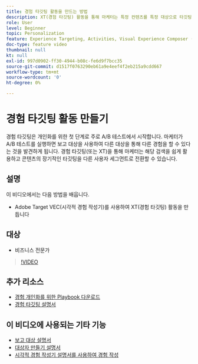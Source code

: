 ```yaml
---
title: 경험 타깃팅 활동을 만드는 방법
description: XT(경험 타깃팅) 활동을 통해 마케터는 특정 컨텐츠를 특정 대상으로 타깃팅할 수 있습니다. XT 활동의 장점과 이러한 활동을 만들고 사용하는 방법을 알아봅니다.
role: User
level: Beginner
topic: Personalization
feature: Experience Targeting, Activities, Visual Experience Composer (VEC)
doc-type: feature video
thumbnail: null
kt: null
exl-id: 997d0902-ff30-4944-b08c-fe6d9f7bcc35
source-git-commit: d1517f0763290eb61a9e4eef4f2eb215a9cdd667
workflow-type: tm+mt
source-wordcount: '0'
ht-degree: 0%

---
```


# 경험 타깃팅 활동 만들기

경험 타깃팅은 개인화를 위한 첫 단계로 주로 A/B 테스트에서 시작합니다. 마케터가 A/B 테스트를 실행하면 보고 대상을 사용하여 다른 대상을 통해 다른 경험을 할 수 있다는 것을 발견하게 됩니다. 경험 타깃팅(또는 XT)을 통해 마케터는 해당 검색을 쉽게 활용하고 콘텐츠의 장기적인 타깃팅을 다른 사용자 세그먼트로 전환할 수 있습니다.

## 설명

이 비디오에서는 다음 방법을 배웁니다.

* Adobe Target VEC(시각적 경험 작성기)를 사용하여 XT(경험 타깃팅) 활동을 만듭니다

## 대상

* 비즈니스 전문가

>[!VIDEO](https://video.tv.adobe.com/v/22418?quality=12)

## 추가 리소스

* [경험 개인화를 위한 Playbook 다운로드](https://guided.adobe.com/?promoid=K42KVXHD&amp;mv=other&amp;search=personalization+playbook#recommended/solutions/target)
* [경험 타깃팅 설명서](https://experienceleague.adobe.com/docs/target/using/activities/experience-targeting/experience-target.html?lang=en)

## 이 비디오에 사용되는 기타 기능

* [보고 대상 설명서](https://experienceleague.adobe.com/docs/target/using/audiences/managing-audience-filters.html?lang=en)
* [대상자 만들기 설명서](https://experienceleague.adobe.com/docs/target/using/audiences/managing-audience-filters.html?lang=en)
* [시각적 경험 작성기 설명서를 사용하여 경험 작성](https://experienceleague.adobe.com/docs/target/using/experiences/experiences.html?lang=en)
